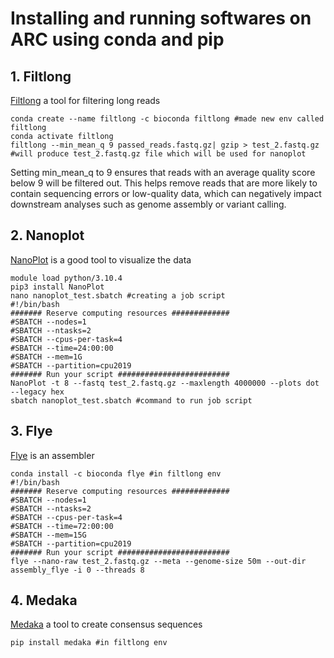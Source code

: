 # Installing and running softwares on ARC using conda and pip
## 1. Filtlong
[Filtlong](https://github.com/rrwick/Filtlong) a tool for filtering long reads
```
conda create --name filtlong -c bioconda filtlong #made new env called filtlong
conda activate filtlong
filtlong --min_mean_q 9 passed_reads.fastq.gz| gzip > test_2.fastq.gz #will produce test_2.fastq.gz file which will be used for nanoplot
```
Setting min_mean_q to 9 ensures that reads with an average quality score below 9 will be filtered out. This helps remove reads that are more
likely to contain sequencing errors or low-quality data, which can negatively impact downstream analyses such as genome assembly or variant
calling.
## 2. Nanoplot
[NanoPlot](https://github.com/wdecoster/NanoPlot) is a good tool to visualize the data
```
module load python/3.10.4
pip3 install NanoPlot
nano nanoplot_test.sbatch #creating a job script
#!/bin/bash
####### Reserve computing resources #############
#SBATCH --nodes=1
#SBATCH --ntasks=2
#SBATCH --cpus-per-task=4
#SBATCH --time=24:00:00
#SBATCH --mem=1G
#SBATCH --partition=cpu2019
####### Run your script #########################
NanoPlot -t 8 --fastq test_2.fastq.gz --maxlength 4000000 --plots dot --legacy hex
sbatch nanoplot_test.sbatch #command to run job script
```
## 3. Flye
[Flye](https://github.com/fenderglass/Flye) is an assembler 
```
conda install -c bioconda flye #in filtlong env
#!/bin/bash
####### Reserve computing resources #############
#SBATCH --nodes=1
#SBATCH --ntasks=2
#SBATCH --cpus-per-task=4
#SBATCH --time=72:00:00
#SBATCH --mem=15G
#SBATCH --partition=cpu2019
####### Run your script #########################
flye --nano-raw test_2.fastq.gz --meta --genome-size 50m --out-dir assembly_flye -i 0 --threads 8
```
## 4. Medaka
[Medaka](https://github.com/nanoporetech/medaka) a tool to create consensus sequences
```
pip install medaka #in filtlong env
```
